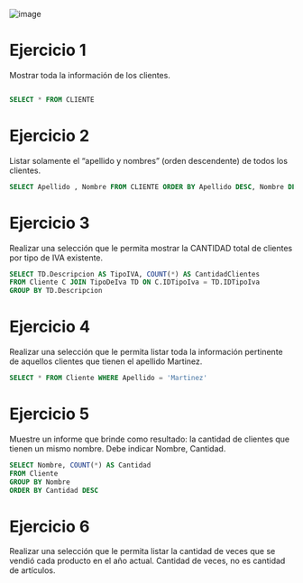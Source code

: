 ![image](https://github.com/user-attachments/assets/2b7b7130-80ab-42c5-ad20-336613ef9574)

# Ejercicio 1
Mostrar toda la información de los clientes.

```sql

SELECT * FROM CLIENTE

```

# Ejercicio 2
Listar solamente el “apellido y nombres” (orden descendente) de todos los clientes.

```sql
SELECT Apellido , Nombre FROM CLIENTE ORDER BY Apellido DESC, Nombre DESC
```

# Ejercicio 3
Realizar una selección que le permita mostrar la CANTIDAD total de clientes por tipo de IVA existente.

```sql
SELECT TD.Descripcion AS TipoIVA, COUNT(*) AS CantidadClientes
FROM Cliente C JOIN TipoDeIva TD ON C.IDTipoIva = TD.IDTipoIva
GROUP BY TD.Descripcion

```

# Ejercicio 4
Realizar una selección que le permita listar toda la información pertinente de aquellos clientes que tienen
el apellido Martinez.

```sql
SELECT * FROM Cliente WHERE Apellido = 'Martinez'

```
# Ejercicio 5
Muestre un informe que brinde como resultado: la cantidad de clientes que tienen un mismo nombre.
Debe indicar Nombre, Cantidad.

```sql
SELECT Nombre, COUNT(*) AS Cantidad
FROM Cliente
GROUP BY Nombre
ORDER BY Cantidad DESC
```

# Ejercicio 6
Realizar una selección que le permita listar la cantidad de veces que se vendió cada producto en el año
actual. Cantidad de veces, no es cantidad de artículos.

```sql

```
